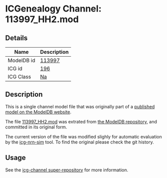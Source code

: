 # ICGenealogy Channel: 113997\_HH2.mod

## Details

Name | Description
---- | -----------
ModelDB id | [113997](http://senselab.med.yale.edu/ModelDB/ShowModel.cshtml?model=113997)
ICG id | [196](http://icg.neurotheory.ox.ac.uk/channels/2/196)
ICG Class | [Na](http://icg.neurotheory.ox.ac.uk/channels/2)

## Description

This is a single channel model file that was originally part of a [published model on the ModelDB website](http://senselab.med.yale.edu/mModelDB/ShowModel.cshtml?model=113997).


The file [113997\_HH2.mod](113997_HH2.mod) was extrated from [the ModelDB repository](http://senselab.med.yale.edu/ModelDB/ShowModel.cshtml?model=113997), and committed in its original form.

The current version of the file was modified slighly for automatic evaluation by the [icg-nrn-sim](https://github.com/icgenealogy/icg-nrn-sim) tool. To find the original please check the git history.


## Usage

See the [icg-channel super-repository](https://github.com/icgenealogy/icg-channels) for more information.